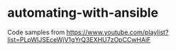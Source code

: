 # automating-with-ansible
Code samples from https://www.youtube.com/playlist?list=PLpWlJSEceWjV1gYrQ3EXHU7zOpCCwHAiF
